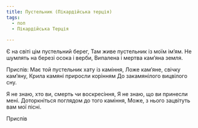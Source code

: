 ```yaml
---
title: Пустельник (Пікардійська терція)
tags:
  - поп
  - Пікардійська Терція
  
---
```


Є на світі цім пустельний берег,
Там живе пустельник із моїм ім’ям.
Не шумлять на березі осока і верби,
Випалена і мертва кам’яна земля.

Приспів:
Має той пустельник хату із каміння,
Ложе кам’яне, свічку кам’яну,
Крила камяні приросли корінням
До закамянілого вицвілого сну.

Я не знаю, хто ви, смерть чи воскресіння,
Я не знаю, що ви принесли мені.
Доторкніться поглядом до того каміння,
Може, з нього зацвітуть вам мої пісні.

Приспів
